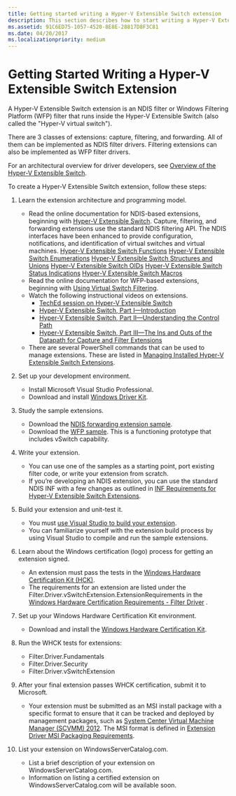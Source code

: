 ```yaml
---
title: Getting started writing a Hyper-V Extensible Switch extension
description: This section describes how to start writing a Hyper-V Extensible Switch extension
ms.assetid: 91C6ED75-1057-4520-8E8E-28817D8F3C81
ms.date: 04/20/2017
ms.localizationpriority: medium
---
```


# Getting Started Writing a Hyper-V Extensible Switch Extension

A Hyper-V Extensible Switch extension is an NDIS filter or Windows Filtering Platform (WFP) filter that runs inside the Hyper-V Extensible Switch (also called the "Hyper-V virtual switch").

There are 3 classes of extensions: capture, filtering, and forwarding. All of them can be implemented as NDIS filter drivers. Filtering extensions can also be implemented as WFP filter drivers.

For an architectural overview for driver developers, see [Overview of the Hyper-V Extensible Switch](overview-of-the-hyper-v-extensible-switch.md).

To create a Hyper-V Extensible Switch extension, follow these steps:

1. Learn the extension architecture and programming model.
    -   Read the online documentation for NDIS-based extensions, beginning with [Hyper-V Extensible Switch](hyper-v-extensible-switch.md). Capture, filtering, and forwarding extensions use the standard NDIS filtering API. The NDIS interfaces have been enhanced to provide configuration, notifications, and identification of virtual switches and virtual machines.
        [Hyper-V Extensible Switch Functions](https://docs.microsoft.com/windows-hardware/drivers/ddi/_netvista/)
        [Hyper-V Extensible Switch Enumerations](https://docs.microsoft.com/windows-hardware/drivers/ddi/ntddndis/index)
        [Hyper-V Extensible Switch Structures and Unions](https://docs.microsoft.com/windows-hardware/drivers/ddi/_netvista/)
        [Hyper-V Extensible Switch OIDs](https://docs.microsoft.com/windows-hardware/drivers/network/hyper-v-extensible-switch-oids)
        [Hyper-V Extensible Switch Status Indications](https://docs.microsoft.com/windows-hardware/drivers/network/hyper-v-extensible-switch-status-indications)
        [Hyper-V Extensible Switch Macros](https://docs.microsoft.com/windows-hardware/drivers/network/hyper-v-extensible-switch-macros)
    -   Read the online documentation for WFP-based extensions, beginning with [Using Virtual Switch Filtering](using-virtual-switch-filtering.md).
    -   Watch the following instructional videos on extensions.
        -   [TechEd session on Hyper-V Extensible Switch](https://channel9.msdn.com/Events/TechEd/NorthAmerica/2012/VIR307)
        -   [Hyper-V Extensible Switch, Part I—Introduction](https://channel9.msdn.com/posts/Hyper-V-Extensible-Switch-Part-I--Introduction)
        -   [Hyper-V Extensible Switch, Part II—Understanding the Control Path](https://channel9.msdn.com/posts/Hyper-V-Extensible-Switch-Part-II--Understanding-the-Control-Path)
        -   [Hyper-V Extensible Switch, Part III—The Ins and Outs of the Datapath for Capture and Filter Extensions](https://channel9.msdn.com/posts/Hyper-V-Extensible-Switch-Part-III--The-Ins-and-Outs-of-the-Data-Path-for-Capture-and-Filter-Extensi)
    -   There are several PowerShell commands that can be used to manage extensions. These are listed in [Managing Installed Hyper-V Extensible Switch Extensions](managing-installed-hyper-v-extensions.md).

2.  Set up your development environment.
    -   Install Microsoft Visual Studio Professional.
    -   Download and install [Windows Driver Kit](https://docs.microsoft.com/windows-hardware/drivers/download-the-wdk).

3.  Study the sample extensions.
    -   Download the [NDIS forwarding extension sample](https://go.microsoft.com/fwlink/p/?LinkId=618935).
    -   Download the [WFP sample](https://go.microsoft.com/fwlink/p/?LinkId=618934). This is a functioning prototype that includes vSwitch capability.

4.  Write your extension.
    -   You can use one of the samples as a starting point, port existing filter code, or write your extension from scratch.
    -   If you’re developing an NDIS extension, you can use the standard NDIS INF with a few changes as outlined in [INF Requirements for Hyper-V Extensible Switch Extensions](inf-requirements-for-hyper-v-extensions.md).

5.  Build your extension and unit-test it.
    -   You must [use Visual Studio to build your extension](https://visualstudio.microsoft.com/vs/).
    -   You can familiarize yourself with the extension build process by using Visual Studio to compile and run the sample extensions.

6.  Learn about the Windows certification (logo) process for getting an extension signed.
    -   An extension must pass the tests in the [Windows Hardware Certification Kit (HCK)](https://docs.microsoft.com/previous-versions/windows/hardware/cert-program/).
    -   The requirements for an extension are listed under the Filter.Driver.vSwitchExtension.ExtensionRequirements in the [Windows Hardware Certification Requirements - Filter Driver](https://docs.microsoft.com/previous-versions/windows/hardware/cert-program/windows-hardware-certification-requirements---filter-driver) .

7.  Set up your Windows Hardware Certification Kit environment.
    -   Download and install the [Windows Hardware Certification Kit](https://msdn.microsoft.com/windows/hardware/hh852359).

8.  Run the WHCK tests for extensions:
    -   Filter.Driver.Fundamentals
    -   Filter.Driver.Security
    -   Filter.Driver.vSwitchExtension

9.  After your final extension passes WHCK certification, submit it to Microsoft.
    -   Your extension must be submitted as an MSI install package with a specific format to ensure that it can be tracked and deployed by management packages, such as [System Center Virtual Machine Manager (SCVMM) 2012](https://docs.microsoft.com/previous-versions/technet-magazine/hh300651(v=msdn.10)). The MSI format is defined in [Extension Driver MSI Packaging Requirements](https://docs.microsoft.com/windows-hardware/drivers/network/extension-driver-msi-packaging-requirements).

10. List your extension on WindowsServerCatalog.com.
    -   List a brief description of your extension on WindowsServerCatalog.com.
    -   Information on listing a certified extension on WindowsServerCatalog.com will be available soon.
